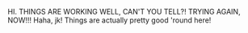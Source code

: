 HI. THINGS ARE WORKING WELL, CAN'T YOU TELL?!
TRYING AGAIN, NOW!!!
Haha, jk! Things are actually pretty good 'round here!
